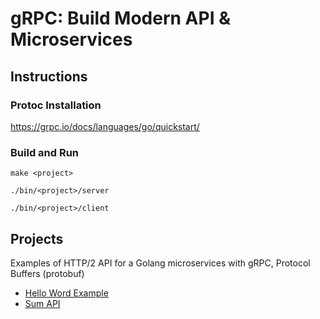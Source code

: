 # gRPC: Build Modern API & Microservices

## Instructions

### Protoc Installation
https://grpc.io/docs/languages/go/quickstart/

### Build and Run

```
make <project>
```

```
./bin/<project>/server
```

```
./bin/<project>/client
```

## Projects

Examples of HTTP/2 API for a Golang microservices with gRPC, Protocol Buffers (protobuf)

* [Hello Word Example](/greet/)
* [Sum API](/calculator/)
